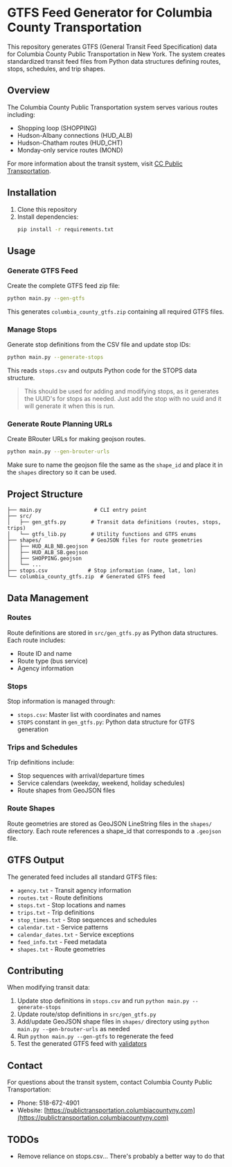 # GTFS Feed Generator for Columbia County Transportation

This repository generates GTFS (General Transit Feed Specification) data for Columbia County Public Transportation in New York. The system creates standardized transit feed files from Python data structures defining routes, stops, schedules, and trip shapes.

## Overview

The Columbia County Public Transportation system serves various routes including:
- Shopping loop (SHOPPING)
- Hudson-Albany connections (HUD_ALB)
- Hudson-Chatham routes (HUD_CHT)
- Monday-only service routes (MOND)

For more information about the transit system, visit [CC Public
Transportation](https://publictransportation.columbiacountyny.com/).

## Installation

1. Clone this repository
2. Install dependencies:
   ```bash
   pip install -r requirements.txt
   ```

## Usage

### Generate GTFS Feed
Create the complete GTFS feed zip file:
```bash
python main.py --gen-gtfs
```
This generates `columbia_county_gtfs.zip` containing all required GTFS files.

### Manage Stops
Generate stop definitions from the CSV file and update stop IDs:
```bash
python main.py --generate-stops
```
This reads `stops.csv` and outputs Python code for the STOPS data structure.

> This should be used for adding and modifying stops, as it generates the
> UUID's for stops as needed. Just add the stop with no uuid and it will
> generate it when this is run.

### Generate Route Planning URLs
Create BRouter URLs for making geojson routes.
```bash
python main.py --gen-brouter-urls
```

Make sure to name the geojson file the same as the `shape_id` and place it in
the `shapes` directory so it can be used.

## Project Structure

```
├── main.py                 # CLI entry point
├── src/
│   ├── gen_gtfs.py        # Transit data definitions (routes, stops, trips)
│   └── gtfs_lib.py        # Utility functions and GTFS enums
├── shapes/                # GeoJSON files for route geometries
│   ├── HUD_ALB_NB.geojson
│   ├── HUD_ALB_SB.geojson
│   ├── SHOPPING.geojson
│   └── ...
├── stops.csv             # Stop information (name, lat, lon)
└── columbia_county_gtfs.zip  # Generated GTFS feed
```

## Data Management

### Routes
Route definitions are stored in `src/gen_gtfs.py` as Python data structures. Each route includes:
- Route ID and name
- Route type (bus service)
- Agency information

### Stops
Stop information is managed through:
- `stops.csv`: Master list with coordinates and names
- `STOPS` constant in `gen_gtfs.py`: Python data structure for GTFS generation

### Trips and Schedules
Trip definitions include:
- Stop sequences with arrival/departure times
- Service calendars (weekday, weekend, holiday schedules)
- Route shapes from GeoJSON files

### Route Shapes
Route geometries are stored as GeoJSON LineString files in the `shapes/`
directory. Each route references a shape_id that corresponds to a `.geojson`
file.

## GTFS Output

The generated feed includes all standard GTFS files:
- `agency.txt` - Transit agency information
- `routes.txt` - Route definitions
- `stops.txt` - Stop locations and names
- `trips.txt` - Trip definitions
- `stop_times.txt` - Stop sequences and schedules
- `calendar.txt` - Service patterns
- `calendar_dates.txt` - Service exceptions
- `feed_info.txt` - Feed metadata
- `shapes.txt` - Route geometries

## Contributing

When modifying transit data:
1. Update stop definitions in `stops.csv` and run `python main.py --generate-stops`
2. Update route/stop definitions in `src/gen_gtfs.py`
3. Add/update GeoJSON shape files in `shapes/` directory using `python main.py --gen-brouter-urls` as needed
4. Run `python main.py --gen-gtfs` to regenerate the feed
5. Test the generated GTFS feed with [validators](https://gtfs-validator.mobilitydata.org/)

## Contact

For questions about the transit system, contact Columbia County Public Transportation:
- Phone: 518-672-4901
- Website: [https://publictransportation.columbiacountyny.com](https://publictransportation.columbiacountyny.com)

## TODOs

- Remove reliance on stops.csv... There's probably a better way to do that
